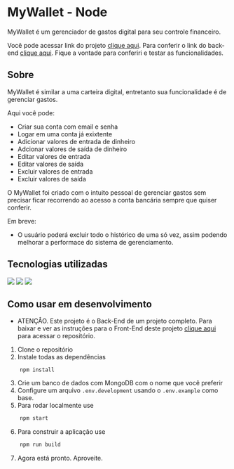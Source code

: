 # MyWallet - Node

MyWallet é um gerenciador de gastos digital para seu controle financeiro.

Você pode acessar link do projeto [clique aqui](https://mywallet-tau.vercel.app/). Para conferir o link do back-end [clique aqui](https://mywallet-mattrodrigues.onrender.com/). Fique a vontade para conferiri e testar as funcionalidades.


## Sobre

MyWallet é similar a uma carteira digital, entretanto sua funcionalidade é de gerenciar gastos.

Aqui você pode:
- Criar sua conta com email e senha
- Logar em uma conta já exixtente
- Adicionar valores de entrada de dinheiro
- Adcionar valores de saída de dinheiro
- Editar valores de entrada
- Editar valores de saída
- Excluir valores de entrada
- Excluir valores de saída

O MyWallet foi criado com o intuito pessoal de gerenciar gastos sem precisar ficar recorrendo ao acesso a conta bancária sempre que quiser conferir.

Em breve:
- O usuário poderá excluir todo o histórico de uma só vez, assim podendo melhorar a performace do sistema de gerenciamento.

## Tecnologias utilizadas
  <img src="https://img.shields.io/badge/Node%20js-339933?style=for-the-badge&logo=nodedotjs&logoColor=white"/>
  <img src="https://img.shields.io/badge/Express%20js-000000?style=for-the-badge&logo=express&logoColor=white"/>
  <img src="https://img.shields.io/badge/MongoDB-4EA94B?style=for-the-badge&logo=mongodb&logoColor=white"/>
  <img src=""/>
  

## Como usar em desenvolvimento

- ATENÇÂO. Este projeto é o Back-End de um projeto completo. Para baixar e ver as instruções para o Front-End deste projeto [clique aqui](https://github.com/Matheus-Rodrigues-EC/MyWallet-React) para acessar o repositório.

1. Clone o repositório
2. Instale todas as dependências

``` shell
    npm install
```
3. Crie um banco de dados com MongoDB com o nome que você preferir
4. Configure um arquivo `.env.development` usando o `.env.example` como base.
5. Para rodar localmente use
```bash
    npm start
```

6. Para construir a aplicação use
```bash
    npm run build
```
7. Agora está pronto. Aproveite.